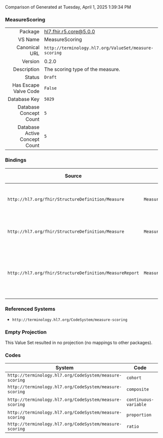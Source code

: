 Comparison of 
Generated at Tuesday, April 1, 2025 1:39:34 PM

### MeasureScoring

|      |     |
| ---: | --- |
| Package | hl7.fhir.r5.core@5.0.0 |
| VS Name | MeasureScoring |
| Canonical URL | `http://terminology.hl7.org/ValueSet/measure-scoring` |
| Version | 0.2.0 |
| Description | The scoring type of the measure. |
| Status | `Draft` |
| Has Escape Valve Code | `False` |
| Database Key | `5029` |
| Database Concept Count | `5` |
| Database Active Concept Count | `5` |
### Bindings

| Source | Element | Binding | Strength | Element Short |
| ------ | ------- | ------- | -------- | ------------- |
| `http://hl7.org/fhir/StructureDefinition/Measure` | `Measure.scoring` | `http://terminology.hl7.org/ValueSet/measure-scoring` | `Extensible` | proportion \| ratio \| continuous-variable \| cohort |
| `http://hl7.org/fhir/StructureDefinition/Measure` | `Measure.group.scoring` | `http://terminology.hl7.org/ValueSet/measure-scoring` | `Extensible` | proportion \| ratio \| continuous-variable \| cohort |
| `http://hl7.org/fhir/StructureDefinition/MeasureReport` | `MeasureReport.scoring` | `http://terminology.hl7.org/ValueSet/measure-scoring` | `Extensible` | What scoring method (e.g. proportion, ratio, continuous-variable) |

### Referenced Systems

* `http://terminology.hl7.org/CodeSystem/measure-scoring`
### Empty Projection

This Value Set resulted in no projection (no mappings to other packages).

### Codes

| System | Code | Display |
| ------ | ---- | ------- |
| `http://terminology.hl7.org/CodeSystem/measure-scoring` | `cohort` | Cohort |
| `http://terminology.hl7.org/CodeSystem/measure-scoring` | `composite` | Composite |
| `http://terminology.hl7.org/CodeSystem/measure-scoring` | `continuous-variable` | Continuous Variable |
| `http://terminology.hl7.org/CodeSystem/measure-scoring` | `proportion` | Proportion |
| `http://terminology.hl7.org/CodeSystem/measure-scoring` | `ratio` | Ratio |
